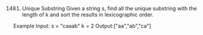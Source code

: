 1481. Unique Substring
Given a string s, find all the unique substring with the length of k and sort the results in lexicographic order.

Example
Input: s = "caaab"
k = 2
Output:["aa","ab","ca"]